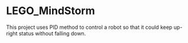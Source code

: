 # LEGO_MindStorm
This project uses PID method to control a robot so that it could keep up-right status without falling down.
